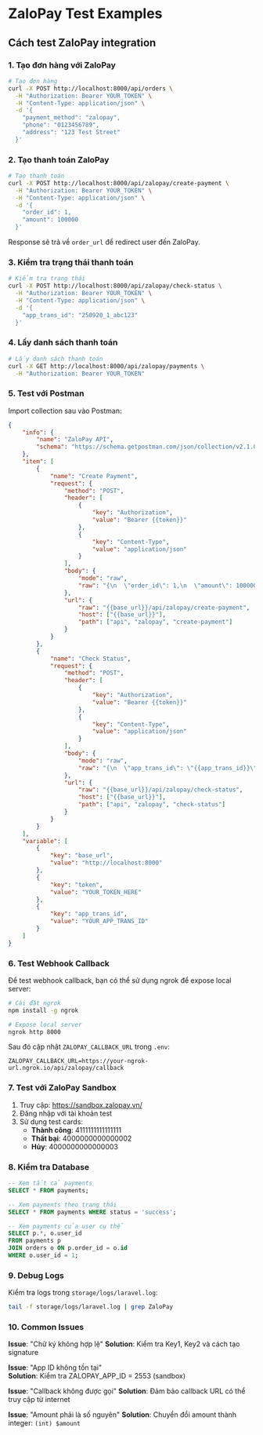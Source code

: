 # ZaloPay Test Examples

## Cách test ZaloPay integration

### 1. Tạo đơn hàng với ZaloPay

```bash
# Tạo đơn hàng
curl -X POST http://localhost:8000/api/orders \
  -H "Authorization: Bearer YOUR_TOKEN" \
  -H "Content-Type: application/json" \
  -d '{
    "payment_method": "zalopay",
    "phone": "0123456789",
    "address": "123 Test Street"
  }'
```

### 2. Tạo thanh toán ZaloPay

```bash
# Tạo thanh toán
curl -X POST http://localhost:8000/api/zalopay/create-payment \
  -H "Authorization: Bearer YOUR_TOKEN" \
  -H "Content-Type: application/json" \
  -d '{
    "order_id": 1,
    "amount": 100000
  }'
```

Response sẽ trả về `order_url` để redirect user đến ZaloPay.

### 3. Kiểm tra trạng thái thanh toán

```bash
# Kiểm tra trạng thái
curl -X POST http://localhost:8000/api/zalopay/check-status \
  -H "Authorization: Bearer YOUR_TOKEN" \
  -H "Content-Type: application/json" \
  -d '{
    "app_trans_id": "250920_1_abc123"
  }'
```

### 4. Lấy danh sách thanh toán

```bash
# Lấy danh sách thanh toán
curl -X GET http://localhost:8000/api/zalopay/payments \
  -H "Authorization: Bearer YOUR_TOKEN"
```

### 5. Test với Postman

Import collection sau vào Postman:

```json
{
    "info": {
        "name": "ZaloPay API",
        "schema": "https://schema.getpostman.com/json/collection/v2.1.0/collection.json"
    },
    "item": [
        {
            "name": "Create Payment",
            "request": {
                "method": "POST",
                "header": [
                    {
                        "key": "Authorization",
                        "value": "Bearer {{token}}"
                    },
                    {
                        "key": "Content-Type",
                        "value": "application/json"
                    }
                ],
                "body": {
                    "mode": "raw",
                    "raw": "{\n  \"order_id\": 1,\n  \"amount\": 100000\n}"
                },
                "url": {
                    "raw": "{{base_url}}/api/zalopay/create-payment",
                    "host": ["{{base_url}}"],
                    "path": ["api", "zalopay", "create-payment"]
                }
            }
        },
        {
            "name": "Check Status",
            "request": {
                "method": "POST",
                "header": [
                    {
                        "key": "Authorization",
                        "value": "Bearer {{token}}"
                    },
                    {
                        "key": "Content-Type",
                        "value": "application/json"
                    }
                ],
                "body": {
                    "mode": "raw",
                    "raw": "{\n  \"app_trans_id\": \"{{app_trans_id}}\"\n}"
                },
                "url": {
                    "raw": "{{base_url}}/api/zalopay/check-status",
                    "host": ["{{base_url}}"],
                    "path": ["api", "zalopay", "check-status"]
                }
            }
        }
    ],
    "variable": [
        {
            "key": "base_url",
            "value": "http://localhost:8000"
        },
        {
            "key": "token",
            "value": "YOUR_TOKEN_HERE"
        },
        {
            "key": "app_trans_id",
            "value": "YOUR_APP_TRANS_ID"
        }
    ]
}
```

### 6. Test Webhook Callback

Để test webhook callback, bạn có thể sử dụng ngrok để expose local server:

```bash
# Cài đặt ngrok
npm install -g ngrok

# Expose local server
ngrok http 8000
```

Sau đó cập nhật `ZALOPAY_CALLBACK_URL` trong `.env`:

```env
ZALOPAY_CALLBACK_URL=https://your-ngrok-url.ngrok.io/api/zalopay/callback
```

### 7. Test với ZaloPay Sandbox

1. Truy cập: https://sandbox.zalopay.vn/
2. Đăng nhập với tài khoản test
3. Sử dụng test cards:
    - **Thành công**: 4111111111111111
    - **Thất bại**: 4000000000000002
    - **Hủy**: 4000000000000003

### 8. Kiểm tra Database

```sql
-- Xem tất cả payments
SELECT * FROM payments;

-- Xem payments theo trạng thái
SELECT * FROM payments WHERE status = 'success';

-- Xem payments của user cụ thể
SELECT p.*, o.user_id
FROM payments p
JOIN orders o ON p.order_id = o.id
WHERE o.user_id = 1;
```

### 9. Debug Logs

Kiểm tra logs trong `storage/logs/laravel.log`:

```bash
tail -f storage/logs/laravel.log | grep ZaloPay
```

### 10. Common Issues

**Issue**: "Chữ ký không hợp lệ"
**Solution**: Kiểm tra Key1, Key2 và cách tạo signature

**Issue**: "App ID không tồn tại"  
**Solution**: Kiểm tra ZALOPAY_APP_ID = 2553 (sandbox)

**Issue**: "Callback không được gọi"
**Solution**: Đảm bảo callback URL có thể truy cập từ internet

**Issue**: "Amount phải là số nguyên"
**Solution**: Chuyển đổi amount thành integer: `(int) $amount`
